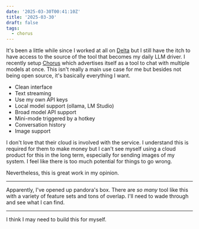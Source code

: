 ```yaml
---
date: '2025-03-30T00:41:10Z'
title: '2025-03-30'
draft: false
tags:
  - chorus
---
```


It's been a little while since I worked at all on [Delta](https://github.com/danielcorin/delta) but I still have the itch to have access to the source of the tool that becomes my daily LLM driver.
I recently setup [Chorus](https://chorus.sh/) which advertises itself as a tool to chat with multiple models at once.
This isn't really a main use case for me but besides not being open source, it's basically everything I want.

- Clean interface
- Text streaming
- Use my own API keys
- Local model support (ollama, LM Studio)
- Broad model API support
- Mini-mode triggered by a hotkey
- Conversation history
- Image support

I don't love that their cloud is involved with the service.
I understand this is required for them to make money but I can't see myself using a cloud product for this in the long term, especially for sending images of my system.
I feel like there is too much potential for things to go wrong.

Nevertheless, this is great work in my opinion.

---

Apparently, I've opened up pandora's box.
There are _so many_ tool like this with a variety of feature sets and tons of overlap.
I'll need to wade through and see what I can find.

---

I think I may need to build this for myself.
